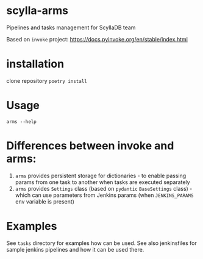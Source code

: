 # scylla-arms
Pipelines and tasks management for ScyllaDB team

Based on `invoke` project: https://docs.pyinvoke.org/en/stable/index.html
# installation
clone repository
```poetry install```

# Usage
`arms --help`

# Differences between invoke and arms:
1. `arms` provides persistent storage for dictionaries -
to enable passing params from one task to another when tasks are executed separately
2. `arms` provides `Settings` class (based on `pydantic` `BaseSettings` class) - 
which can use parameters from Jenkins params (when `JENKINS_PARAMS` env variable is present)

# Examples
See `tasks` directory for examples how can be used.
See also jenkinsfiles for sample jenkins pipelines and how it can be used there.
